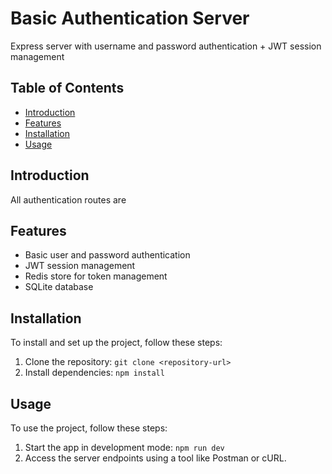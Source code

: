 # Basic Authentication Server

Express server with username and password authentication + JWT session management

## Table of Contents

- [Introduction](#introduction)
- [Features](#features)
- [Installation](#installation)
- [Usage](#usage)

## Introduction

All authentication routes are

## Features

- Basic user and password authentication
- JWT session management
- Redis store for token management
- SQLite database

## Installation

To install and set up the project, follow these steps:

1. Clone the repository: `git clone <repository-url>`
2. Install dependencies: `npm install`

## Usage

To use the project, follow these steps:

1. Start the app in development mode: `npm run dev`
2. Access the server endpoints using a tool like Postman or cURL.

